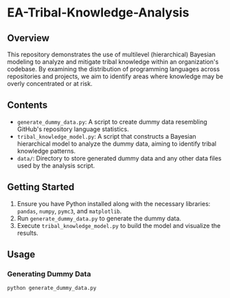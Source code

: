 # EA-Tribal-Knowledge-Analysis

## Overview

This repository demonstrates the use of multilevel (hierarchical) Bayesian modeling to analyze and mitigate tribal knowledge within an organization's codebase. By examining the distribution of programming languages across repositories and projects, we aim to identify areas where knowledge may be overly concentrated or at risk.

## Contents

- `generate_dummy_data.py`: A script to create dummy data resembling GitHub's repository language statistics.
- `tribal_knowledge_model.py`: A script that constructs a Bayesian hierarchical model to analyze the dummy data, aiming to identify tribal knowledge patterns.
- `data/`: Directory to store generated dummy data and any other data files used by the analysis script.

## Getting Started

1. Ensure you have Python installed along with the necessary libraries: `pandas`, `numpy`, `pymc3`, and `matplotlib`.
2. Run `generate_dummy_data.py` to generate the dummy data.
3. Execute `tribal_knowledge_model.py` to build the model and visualize the results.

## Usage

### Generating Dummy Data

```bash
python generate_dummy_data.py
